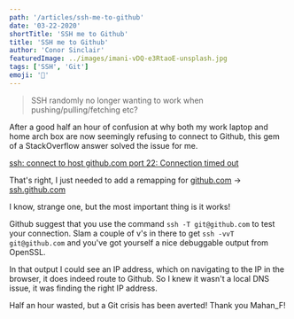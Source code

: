 ```yaml
---
path: '/articles/ssh-me-to-github'
date: '03-22-2020'
shortTitle: 'SSH me to Github'
title: 'SSH me to Github'
author: 'Conor Sinclair'
featuredImage: ../images/imani-vDQ-e3RtaoE-unsplash.jpg
tags: ['SSH', 'Git']
emoji: '🍳'
---
```


> SSH randomly no longer wanting to work when pushing/pulling/fetching etc?

After a good half an hour of confusion at why both my work laptop and home arch box are now seemingly refusing to connect to Github, this gem of a StackOverflow answer solved the issue for me.

[ssh: connect to host github.com port 22: Connection timed out](https://stackoverflow.com/a/52817036/10590986)

That's right, I just needed to add a remapping for [github.com](http://github.com) → [ssh.github.com](http://ssh.github.com)

I know, strange one, but the most important thing is it works!

Github suggest that you use the command `ssh -T git@github.com` to test your connection. Slam a couple of v's in there to get `ssh -vvT git@github.com` and you've got yourself a nice debuggable output from OpenSSL.

In that output I could see an IP address, which on navigating to the IP in the browser, it does indeed route to Github. So I knew it wasn't a local DNS issue, it was finding the right IP address.

Half an hour wasted, but a Git crisis has been averted! Thank you Mahan_F!
